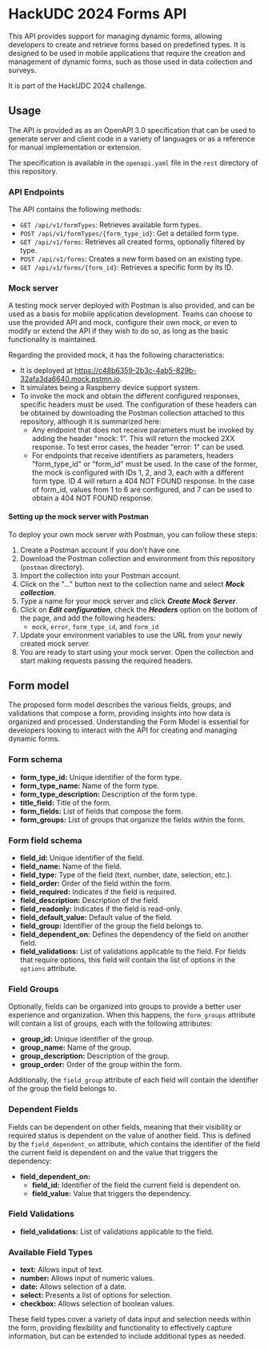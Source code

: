 # HackUDC 2024 Forms API

This API provides support for managing dynamic forms, allowing developers to create and retrieve
forms based on predefined types. It is designed to be used in mobile applications that require the
creation and management of dynamic forms, such as those used in data collection and surveys.

It is part of the HackUDC 2024 challenge.

## Usage

The API is provided as as an OpenAPI 3.0 specification that can be used to generate server and
client
code in a variety of languages or as a reference for manual implementation or extension.

The specification is available in the `openapi.yaml` file in the `rest` directory of this
repository.

### API Endpoints

The API contains the following methods:

- `GET /api/v1/formTypes`: Retrieves available form types.
- `POST /api/v1/formTypes/{form_type_id}`: Get a detailed form type.
- `GET /api/v1/forms`: Retrieves all created forms, optionally filtered by type.
- `POST /api/v1/forms`: Creates a new form based on an existing type.
- `GET /api/v1/forms/{form_id}`: Retrieves a specific form by its ID.

### Mock server

A testing mock server deployed with Postman is also provided, and can be used as a basis for mobile
application development. Teams can choose to use the provided API and mock, configure their own
mock, or even to modify
or extend the API if they wish to do so, as long as the basic functionality is maintained.

Regarding the provided mock, it has the following characteristics:

- It is deployed at https://c48b6359-2b3c-4ab5-829b-32afa3da6640.mock.pstmn.io.
- It simulates being a Raspberry device support system.
- To invoke the mock and obtain the different configured responses, specific headers must be used.
  The configuration of these headers can be obtained by downloading the Postman collection attached
  to this repository, although it is summarized here:
    - Any endpoint that does not receive parameters must be invoked by adding the header "mock: 1".
      This will return the mocked 2XX response. To test error cases, the header "error: 1" can be
      used.
    - For endpoints that receive identifiers as parameters, headers "form_type_id" or "form_id" must
      be used. In the case of the former, the mock is configured with IDs 1, 2, and 3, each with a
      different form type. ID 4 will return a 404 NOT FOUND response. In the case of form_id, values
      from 1 to 6 are configured, and 7 can be used to obtain a 404 NOT FOUND response.

#### Setting up the mock server with Postman

To deploy your own mock server with Postman, you can follow these steps:

1. Create a Postman account if you don't have one.
2. Download the Postman collection and environment from this repository (`postman` directory).
3. Import the collection into your Postman account.
4. Click on the "..." button next to the collection name and select ***Mock collection***.
5. Type a name for your mock server and click ***Create Mock Server***.
6. Click on ***Edit configuration***, check the ***Headers*** option on the bottom of the page, and
   add the following headers:
    - `mock`, `error`, `form_type_id`, and `form_id`
7. Update your environment variables to use the URL from your newly created mock server.
8. You are ready to start using your mock server. Open the collection and start making requests
   passing the required headers.

## Form model

The proposed form model describes the various fields, groups, and validations that compose a form,
providing insights into how data is organized and processed. Understanding the Form Model is
essential for developers looking to interact with the API for creating and managing dynamic forms.

### Form schema

- **form_type_id:** Unique identifier of the form type.
- **form_type_name:** Name of the form type.
- **form_type_description:** Description of the form type.
- **title_field:** Title of the form.
- **form_fields:** List of fields that compose the form.
- **form_groups:** List of groups that organize the fields within the form.

### Form field schema

- **field_id:** Unique identifier of the field.
- **field_name:** Name of the field.
- **field_type:** Type of the field (text, number, date, selection, etc.).
- **field_order:** Order of the field within the form.
- **field_required:** Indicates if the field is required.
- **field_description:** Description of the field.
- **field_readonly:** Indicates if the field is read-only.
- **field_default_value:** Default value of the field.
- **field_group:** Identifier of the group the field belongs to.
- **field_dependent_on:** Defines the dependency of the field on another field.
- **field_validations:** List of validations applicable to the field. For fields that require
  options, this field will contain the list of options in the `options` attribute.

### Field Groups

Optionally, fields can be organized into groups to provide a better user experience and
organization. When this happens, the `form_groups` attribute will contain a list of groups, each
with the
following attributes:

- **group_id:** Unique identifier of the group.
- **group_name:** Name of the group.
- **group_description:** Description of the group.
- **group_order:** Order of the group within the form.

Additionally, the `field_group` attribute of each field will contain the identifier of the group the
field belongs to.

### Dependent Fields

Fields can be dependent on other fields, meaning that their visibility or required status is
dependent on the value of another field. This is defined by the `field_dependent_on` attribute,
which contains the identifier of the field the current field is dependent on and the value that
triggers the dependency:

- **field_dependent_on:**
    - **field_id:** Identifier of the field the current field is dependent on.
    - **field_value:** Value that triggers the dependency.

### Field Validations

- **field_validations:** List of validations applicable to the field.

### Available Field Types

- **text:** Allows input of text.
- **number:** Allows input of numeric values.
- **date:** Allows selection of a date.
- **select:** Presents a list of options for selection.
- **checkbox:** Allows selection of boolean values.

These field types cover a variety of data input and selection needs within the form, providing
flexibility and functionality to effectively capture information, but can be extended to include
additional types as needed.



